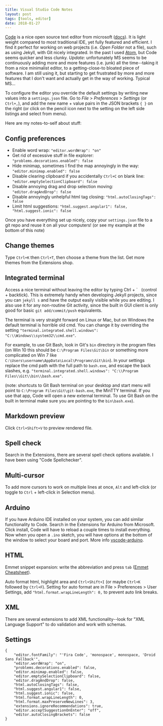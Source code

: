 ```yaml
---
title: Visual Studio Code Notes
layout: post
tags: [tools, editor]
date: 2018-01-27
---
```


[Code](https://code.visualstudio.com) is a nice open source text editor from microsoft ([docs](https://code.visualstudio.com/Docs)).
It is light weight compared to most traditional IDE, yet fully featured and efficient.
I find it perfect for working on web projects (i.e. *Open Folder* not a file), such as using Jekyll, with Git nicely integrated.
In the past I used [Atom](https://atom.io/), but Code seems quicker and less clunky.
*Update:* unfortunately MS seems to be continuously adding more and more features (i.e. junk) all the time--taking it from a nice minimalist editor, to a getting-close-to bloated piece of software.
I am still using it, but starting to get frustrated by more and more features that I don't want and actually get in the way of working.
Typical MS...

To configure the editor you override the default settings by writing new values into a `settings.json` file.
Go to *File* > *Preferences* > *Settings* (or `Ctrl+,`), and add the new name + value pairs in the JSON brackets `{ }` on the right (or click on the pencil icon next to the setting on the left side listings and select from menu). 

Here are my notes-to-self about stuff:

## Config preferences

- Enable word wrap: `"editor.wordWrap": "on"`
- Get rid of excessive stuff in file explorer: `"problems.decorations.enabled": false`
- Hide minimap, sometimes I find the map annoyingly in the way: `"editor.minimap.enabled": false`
- Disable clearing clipboard if you accidentally `Ctrl+C` on blank line: `"editor.emptySelectionClipboard": false`
- Disable annoying drag and drop selection moving: `"editor.dragAndDrop": false`
- Disable annoyingly unhelpful html tag closing: `"html.autoClosingTags": false`
- Limit html suggestions: `"html.suggest.angular1": false, "html.suggest.ionic": false`

Once you have everything set up nicely, copy your `settings.json` file to a git repo and reuse it on all your computers!
(or see my example at the bottom of this note)

## Change themes

Type `Ctrl+K` then `Ctrl+T`, then choose a theme from the list. 
Get more themes from the Extensions shop.

## Integrated terminal

Access a nice terminal without leaving the editor by typing Ctrl + \` &nbsp; (control + backtick).
This is extremely handy when developing Jekyll projects, since you can `jekyll s` and have the output easily visible while you are editing.
I also use it for any non-routine Git activity, since the built in GUI client is only good for basic `git add/commit/push` equivalents.

The terminal is very straight forward on Linux or Mac, but on Windows the default terminal is horrible old cmd. 
You can change it by overriding the setting `"terminal.integrated.shell.windows": "C:\\Windows\\system32\\cmd.exe"`.

For example, to use Git Bash, look in Git's `bin` directory in the program files (on Win 10 this should be `C:\Program Files\Git\bin` or something more complicated on Win 7 like `C:\Users\username\AppData\Local\Programs\Git\bin`). 
In your settings replace the cmd path with the full path to `bash.exe`, and escape the back slashes, 
e.g.  `"terminal.integrated.shell.windows": "C:\\Program Files\\Git\\bin\\bash.exe"`.

(note: shortcuts to Git Bash terminal on your desktop and start menu will point to `C:\Program Files\Git\git-bash.exe`, the MinTTY terminal. If you use that app, Code will open a new external terminal. To use Git Bash on the built in terminal make sure you are pointing to the `bin\bash.exe`). 

## Markdown preview

Click `Ctrl+Shift+V` to preview rendered file.

## Spell check

Search in the Extensions, there are several spell check options available.
I have been using "Code Spellchecker".

## Multi-cursor

To add more cursors to work on multiple lines at once, `Alt` and left-click (or toggle to `Ctrl` + left-click in Selection menu).

## Arduino

If you have Arduino IDE installed on your system, you can add similar functionality to Code.
Search in the Extensions for Arduino from Microsoft. 
Click install, Code will have to reload a couple times to install everything. 
Now when you open a `.ino` sketch, you will have options at the bottom of the window to select your board and port.
More info [vscode-arduino](https://github.com/Microsoft/vscode-arduino).

## HTML

Emmet snippet expansion: write the abbreviation and press `tab` ([Emmet Cheatsheet](http://docs.emmet.io/cheat-sheet/)).

Auto format html, highlight area and `Ctrl+Shift+I` (or maybe `Ctrl+K` followed by `Ctrl+F`). 
Setting for auto format are in File > Preferences > User Settings, add `"html.format.wrapLineLength": 0,` to prevent auto link breaks.

## XML

There are several extensions to add XML functionality--look for "XML Language Support" to do validation and work with schemas.

## Settings

```
{
    "editor.fontFamily": "'Fira Code', 'monospace', monospace, 'Droid Sans Fallback'",
    "editor.wordWrap": "on",
    "problems.decorations.enabled": false,
    "editor.minimap.enabled": false,
    "editor.emptySelectionClipboard": false,
    "editor.dragAndDrop": false,
    "html.autoClosingTags": false,
    "html.suggest.angular1": false,
    "html.suggest.ionic": false,
    "html.format.wrapLineLength": 0,
    "html.format.maxPreserveNewLines": 3,
    "extensions.ignoreRecommendations": true,
    "editor.acceptSuggestionOnEnter": "off",
    "editor.autoClosingBrackets": false
}
```
